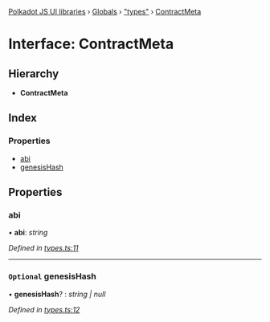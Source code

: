 [Polkadot JS UI libraries](../README.md) › [Globals](../globals.md) › ["types"](../modules/_types_.md) › [ContractMeta](_types_.contractmeta.md)

# Interface: ContractMeta

## Hierarchy

* **ContractMeta**

## Index

### Properties

* [abi](_types_.contractmeta.md#abi)
* [genesisHash](_types_.contractmeta.md#optional-genesishash)

## Properties

###  abi

• **abi**: *string*

*Defined in [types.ts:11](https://github.com/polkadot-js/ui/blob/ebcb4115/packages/ui-keyring/src/types.ts#L11)*

___

### `Optional` genesisHash

• **genesisHash**? : *string | null*

*Defined in [types.ts:12](https://github.com/polkadot-js/ui/blob/ebcb4115/packages/ui-keyring/src/types.ts#L12)*
